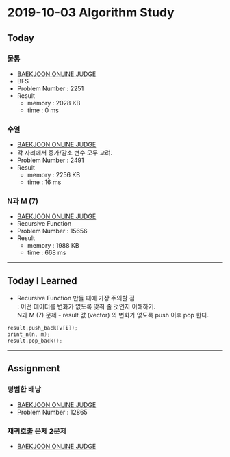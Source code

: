 # 2019-10-03 Algorithm Study

## Today

### 물통
* [BAEKJOON ONLINE JUDGE](https://www.acmicpc.net/problem/2251)
* BFS
* Problem Number : 2251
* Result
    * memory : 2028 KB
    * time : 0 ms

### 수열
* [BAEKJOON ONLINE JUDGE](https://www.acmicpc.net/problem/2491)
* 각 자리에서 증가/감소 변수 모두 고려.
* Problem Number : 2491
* Result
    * memory : 2256 KB
    * time : 16 ms

### N과 M (7)
* [BAEKJOON ONLINE JUDGE](https://www.acmicpc.net/problem/15656)
* Recursive Function
* Problem Number : 15656
* Result
    * memory : 1988 KB
    * time : 668 ms 
---
## Today I Learned
* Recursive Function 만들 때에 가장 주의할 점 <br>
: 어떤 데이터를 변화가 없도록 맞춰 줄 것인지 이해하기.<br>
N과 M (7) 문제 - result 값 (vector) 의 변화가 없도록 push 이후 pop 한다.
```cpp
result.push_back(v[i]);
print_n(n, m);
result.pop_back();
```

---
## Assignment
### 평범한 배낭
* [BAEKJOON ONLINE JUDGE](https://www.acmicpc.net/problem/12865)
* Problem Number : 12865

### 재귀호출 문제 2문제
* [BAEKJOON ONLINE JUDGE](https://www.acmicpc.net/problem/tag/%EC%9E%AC%EA%B7%80%20%ED%98%B8%EC%B6%9C)